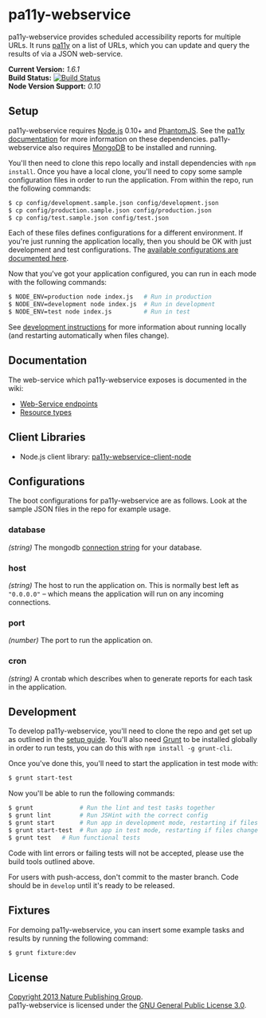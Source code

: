 
pa11y-webservice
================

pa11y-webservice provides scheduled accessibility reports for multiple URLs. It runs [pa11y][pa11y] on a list of URLs, which you can update and query the results of via a JSON web-service.

**Current Version:** *1.6.1*  
**Build Status:** [![Build Status][travis-img]][travis]  
**Node Version Support:** *0.10*


Setup
-----

pa11y-webservice requires [Node.js][node] 0.10+ and [PhantomJS][phantom]. See the [pa11y documentation][pa11y-docs] for more information on these dependencies. pa11y-webservice also requires [MongoDB][mongo] to be installed and running.

You'll then need to clone this repo locally and install dependencies with `npm install`. Once you have a local clone, you'll need to copy some sample configuration files in order to run the application. From within the repo, run the following commands:

```sh
$ cp config/development.sample.json config/development.json
$ cp config/production.sample.json config/production.json
$ cp config/test.sample.json config/test.json
```

Each of these files defines configurations for a different environment. If you're just running the application locally, then you should be OK with just development and test configurations. The [available configurations are documented here](#configurations).

Now that you've got your application configured, you can run in each mode with the following commands:

```sh
$ NODE_ENV=production node index.js   # Run in production
$ NODE_ENV=development node index.js  # Run in development
$ NODE_ENV=test node index.js         # Run in test
```

See [development instructions](#development) for more information about running locally (and restarting automatically when files change).


Documentation
-------------

The web-service which pa11y-webservice exposes is documented in the wiki:

- [Web-Service endpoints][wiki-web-service]
- [Resource types][wiki-resources]


Client Libraries
----------------

- Node.js client library: [pa11y-webservice-client-node][pa11y-webservice-client-node]


Configurations
--------------

The boot configurations for pa11y-webservice are as follows. Look at the sample JSON files in the repo for example usage.

### database
*(string)* The mongodb [connection string][mongo-connection-string] for your database.

### host
*(string)* The host to run the application on. This is normally best left as `"0.0.0.0"` – which means the application will run on any incoming connections.

### port
*(number)* The port to run the application on.

### cron
*(string)* A crontab which describes when to generate reports for each task in the application.


Development
-----------

To develop pa11y-webservice, you'll need to clone the repo and get set up as outlined in the [setup guide](#setup). You'll also need [Grunt][grunt] to be installed globally in order to run tests, you can do this with `npm install -g grunt-cli`.

Once you've done this, you'll need to start the application in test mode with:

```sh
$ grunt start-test
```

Now you'll be able to run the following commands:

```sh
$ grunt             # Run the lint and test tasks together
$ grunt lint        # Run JSHint with the correct config
$ grunt start       # Run app in development mode, restarting if files change
$ grunt start-test  # Run app in test mode, restarting if files change
$ grunt test   # Run functional tests
```

Code with lint errors or failing tests will not be accepted, please use the build tools outlined above.

For users with push-access, don't commit to the master branch. Code should be in `develop` until it's ready to be released.


Fixtures
--------

For demoing pa11y-webservice, you can insert some example tasks and results by running the following command:

```sh
$ grunt fixture:dev
```


License
-------

[Copyright 2013 Nature Publishing Group](LICENSE.txt).  
pa11y-webservice is licensed under the [GNU General Public License 3.0][gpl].



[brew]: http://mxcl.github.com/homebrew/
[gpl]: http://www.gnu.org/licenses/gpl-3.0.html
[grunt]: http://gruntjs.com/
[mongo]: http://www.mongodb.org/
[mongo-connection-string]: http://docs.mongodb.org/manual/reference/connection-string/
[node]: http://nodejs.org/
[pa11y]: https://github.com/nature/pa11y
[pa11y-docs]: https://github.com/nature/pa11y#installing
[pa11y-webservice-client-node]: https://github.com/nature/pa11y-webservice-client-node
[phantom]: http://phantomjs.org/
[travis]: https://travis-ci.org/nature/pa11y-webservice
[travis-img]: https://travis-ci.org/nature/pa11y-webservice.png?branch=master
[wiki-web-service]: https://github.com/nature/pa11y-webservice/wiki/Web-Service-Endpoints
[wiki-resources]: https://github.com/nature/pa11y-webservice/wiki/Resource-Types
